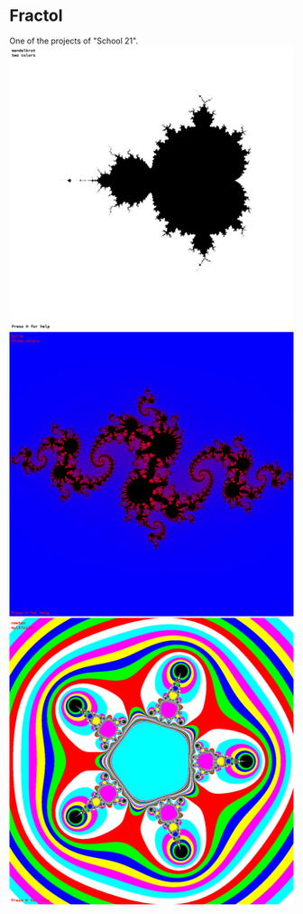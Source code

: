 # Fractol
One of the projects of "School 21".
<img src="https://github.com/Aldarius/Fractol/blob/master/screens/Screen%20Shot%202019-11-10%20at%2016.04.53.png?raw=false">
<img src="https://github.com/Aldarius/Fractol/blob/master/screens/Screen%20Shot%202019-11-10%20at%2016.08.05.png?raw=false">
<img src="https://github.com/Aldarius/Fractol/blob/master/screens/Screen%20Shot%202019-11-10%20at%2016.08.58.png?raw=false">
